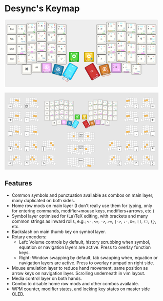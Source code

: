 # Desync's Keymap
![Layout](Images/keyboard.png?raw=true)

![Combos](Images/combos.png?raw=true)

## Features
- Common symbols and punctuation available as combos on main layer, many duplicated on both sides.
- Home row mods on main layer (I don't really use them for typing, only for entering commands, modifier+mouse keys, modifiers+arrows, etc.)
- Symbol layer optimised for (La)TeX editing, with brackets and many common strings as inward rolls, e.g.; `<-`, `<=`, `->`, `>=`, `|->`, `:-`, `&=`, `[]`, `()`, `{}`, etc.
- Backslash on main thumb key on symbol layer.
- Rotary encoders:
  - Left: Volume controls by default, history scrubbing when symbol, equation or navigation layers are active. Press to overlay function keys.
  - Right: Window swapping by default, tab swapping when, equation or navigation layers are active. Press to overlay numpad on right side.
- Mouse emulation layer to reduce hand movement, same position as arrow keys on navigation layer. Scrolling underneath in vim layout.
- Media control layer on both hands.
- Combo to disable home row mods and other combos available.
- WPM counter, modifier states, and locking key states on master side OLED.
